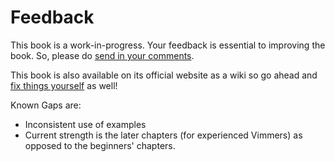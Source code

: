 # Feedback
This book is a work-in-progress. Your feedback is essential to improving the book. So, please do [send in your comments](http://www.swaroopch.com/contact/).

This book is also available on its official website as a wiki so go ahead and [fix things yourself](http://www.swaroopch.com/notes/Vim) as well!

Known Gaps are:

* Inconsistent use of examples
* Current strength is the later chapters (for experienced Vimmers) as opposed to the beginners' chapters.




